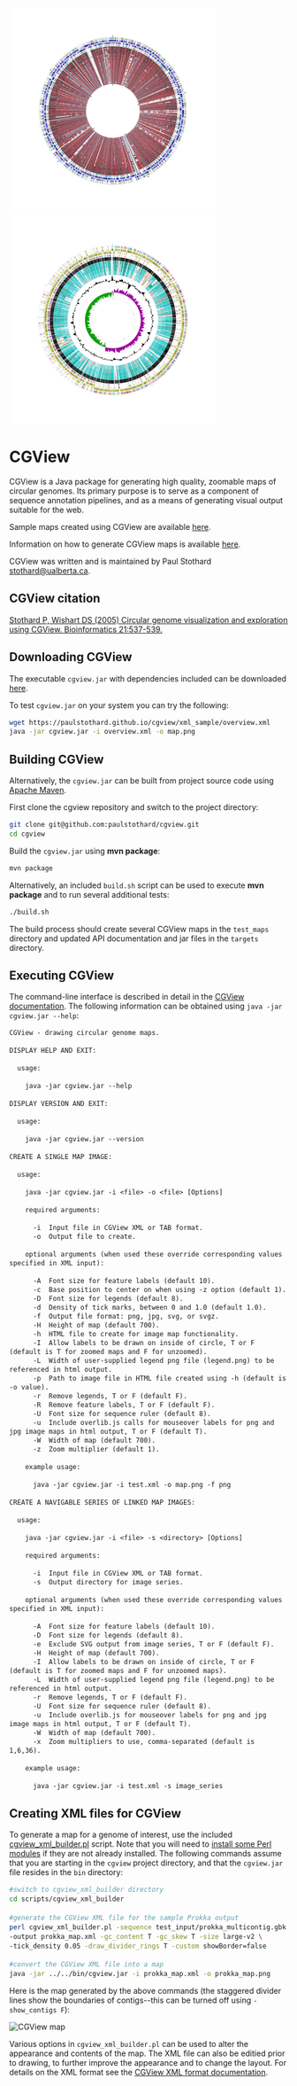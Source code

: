 ![CGView map](sample1.png) ![CGView map](sample2.png)


# CGView
CGView is a Java package for generating high quality, zoomable maps of circular genomes. Its primary purpose is to serve as a component of sequence annotation pipelines, and as a means of generating visual output suitable for the web.

Sample maps created using CGView are available [here](https://paulstothard.github.io/cgview/gallery.html).

Information on how to generate CGView maps is available [here](https://paulstothard.github.io/cgview/create_overview.html).

CGView was written and is maintained by Paul Stothard <stothard@ualberta.ca>.

## CGView citation

[Stothard P, Wishart DS (2005) Circular genome visualization and exploration using CGView. Bioinformatics 21:537-539.](https://pubmed.ncbi.nlm.nih.gov/15479716/)

## Downloading CGView

The executable `cgview.jar` with dependencies included can be downloaded [here](https://github.com/paulstothard/cgview/releases/).

To test `cgview.jar` on your system you can try the following:

```bash
wget https://paulstothard.github.io/cgview/xml_sample/overview.xml
java -jar cgview.jar -i overview.xml -o map.png
```

## Building CGView

Alternatively, the `cgview.jar` can be built from project source code using [Apache Maven](https://maven.apache.org).

First clone the cgview repository and switch to the project directory:

```bash
git clone git@github.com:paulstothard/cgview.git
cd cgview
```

Build the `cgview.jar` using **mvn package**:

```bash
mvn package
```

Alternatively, an included `build.sh` script can be used to execute **mvn package** and to run several additional tests:

```bash
./build.sh
```

The build process should create several CGView maps in the `test_maps` directory and updated API documentation and jar files in the `targets` directory.

## Executing CGView

The command-line interface is described in detail in the [CGView documentation](https://paulstothard.github.io/cgview/application.html). The following information can be obtained using `java -jar cgview.jar --help`: 

```
CGView - drawing circular genome maps.

DISPLAY HELP AND EXIT:

  usage:

    java -jar cgview.jar --help

DISPLAY VERSION AND EXIT:

  usage:

    java -jar cgview.jar --version

CREATE A SINGLE MAP IMAGE:

  usage:

    java -jar cgview.jar -i <file> -o <file> [Options]

    required arguments:

      -i  Input file in CGView XML or TAB format.
      -o  Output file to create.

    optional arguments (when used these override corresponding values specified in XML input):

      -A  Font size for feature labels (default 10).
      -c  Base position to center on when using -z option (default 1).
      -D  Font size for legends (default 8).
      -d  Density of tick marks, between 0 and 1.0 (default 1.0).
      -f  Output file format: png, jpg, svg, or svgz.
      -H  Height of map (default 700).
      -h  HTML file to create for image map functionality.
      -I  Allow labels to be drawn on inside of circle, T or F (default is T for zoomed maps and F for unzoomed).
      -L  Width of user-supplied legend png file (legend.png) to be referenced in html output.
      -p  Path to image file in HTML file created using -h (default is -o value).
      -r  Remove legends, T or F (default F).
      -R  Remove feature labels, T or F (default F).
      -U  Font size for sequence ruler (default 8).
      -u  Include overlib.js calls for mouseover labels for png and jpg image maps in html output, T or F (default T).
      -W  Width of map (default 700).
      -z  Zoom multiplier (default 1).

    example usage:

      java -jar cgview.jar -i test.xml -o map.png -f png

CREATE A NAVIGABLE SERIES OF LINKED MAP IMAGES:

  usage:

    java -jar cgview.jar -i <file> -s <directory> [Options]

    required arguments:

      -i  Input file in CGView XML or TAB format.
      -s  Output directory for image series.

    optional arguments (when used these override corresponding values specified in XML input):

      -A  Font size for feature labels (default 10).
      -D  Font size for legends (default 8).
      -e  Exclude SVG output from image series, T or F (default F).
      -H  Height of map (default 700).
      -I  Allow labels to be drawn on inside of circle, T or F (default is T for zoomed maps and F for unzoomed maps).
      -L  Width of user-supplied legend png file (legend.png) to be referenced in html output.
      -r  Remove legends, T or F (default F).
      -U  Font size for sequence ruler (default 8).
      -u  Include overlib.js for mouseover labels for png and jpg image maps in html output, T or F (default T).
      -W  Width of map (default 700).
      -x  Zoom multipliers to use, comma-separated (default is 1,6,36).

    example usage:

      java -jar cgview.jar -i test.xml -s image_series
```

## Creating XML files for CGView

To generate a map for a genome of interest, use the included [cgview\_xml\_builder.pl](scripts/cgview_xml_builder/README.md) script. Note that you will need to [install some Perl modules](scripts/cgview_xml_builder/README.md) if they are not already installed. The following commands assume that you are starting in the `cgview` project directory, and that the `cgview.jar` file resides in the `bin` directory:

```bash
#switch to cgview_xml_builder directory
cd scripts/cgview_xml_builder

#generate the CGView XML file for the sample Prokka output
perl cgview_xml_builder.pl -sequence test_input/prokka_multicontig.gbk \
-output prokka_map.xml -gc_content T -gc_skew T -size large-v2 \
-tick_density 0.05 -draw_divider_rings T -custom showBorder=false

#convert the CGView XML file into a map
java -jar ../../bin/cgview.jar -i prokka_map.xml -o prokka_map.png
```

Here is the map generated by the above commands (the staggered divider lines show the boundaries of contigs--this can be turned off using `-show_contigs F`):

![CGView map](prokka_map.png)

Various options in `cgview_xml_builder.pl` can be used to alter the appearance and contents of the map. The XML file can also be editied prior to drawing, to further improve the appearance and to change the layout. For details on the XML format see the [CGView XML format documentation](https://paulstothard.github.io/cgview/xml_overview.html).